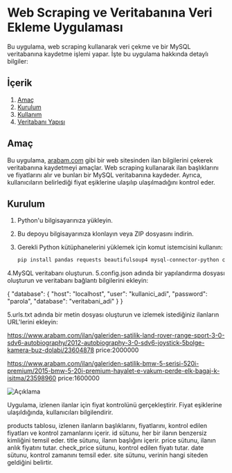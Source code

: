 # Web Scraping ve Veritabanına Veri Ekleme Uygulaması

Bu uygulama, web scraping kullanarak veri çekme ve bir MySQL veritabanına kaydetme işlemi yapar. İşte bu uygulama hakkında detaylı bilgiler:

## İçerik

1. [Amaç](#amaç)
2. [Kurulum](#kurulum)
3. [Kullanım](#kullanım)
4. [Veritabanı Yapısı](#veritabanı-yapısı)

## Amaç

Bu uygulama, [arabam.com](https://www.arabam.com) gibi bir web sitesinden ilan bilgilerini çekerek veritabanına kaydetmeyi amaçlar. Web scraping kullanarak ilan başlıklarını ve fiyatlarını alır ve bunları bir MySQL veritabanına kaydeder. Ayrıca, kullanıcıların belirlediği fiyat eşiklerine ulaşılıp ulaşılmadığını kontrol eder.

## Kurulum

1. Python'u bilgisayarınıza yükleyin.
2. Bu depoyu bilgisayarınıza klonlayın veya ZIP dosyasını indirin.
3. Gerekli Python kütüphanelerini yüklemek için komut istemcisini kullanın:

   ```bash
   pip install pandas requests beautifulsoup4 mysql-connector-python colorama
4.MySQL veritabanı oluşturun.
5.config.json adında bir yapılandırma dosyası oluşturun ve veritabanı bağlantı bilgilerini ekleyin:

   {
    "database": {
        "host": "localhost",
        "user": "kullanici_adi",
        "password": "parola",
        "database": "veritabani_adi"
    }
}

5.urls.txt adında bir metin dosyası oluşturun ve izlemek istediğiniz ilanların URL'lerini ekleyin:

https://www.arabam.com/ilan/galeriden-satilik-land-rover-range-sport-3-0-sdv6-autobiography/2012-autobiography-3-0-sdv6-joystick-5bolge-kamera-buz-dolabi/23604878 price:2000000

https://www.arabam.com/ilan/galeriden-satilik-bmw-5-serisi-520i-premium/2015-bmw-5-20i-premium-hayalet-e-vakum-perde-elk-bagaj-k-isitma/23598960 price:1600000

![Açıklama](wep_scrapın.jpg)


Uygulama, izlenen ilanlar için fiyat kontrolünü gerçekleştirir. Fiyat eşiklerine ulaşıldığında, kullanıcıları bilgilendirir.

products tablosu, izlenen ilanların başlıklarını, fiyatlarını, kontrol edilen fiyatları ve kontrol zamanlarını içerir.
id sütunu, her bir ilanın benzersiz kimliğini temsil eder.
title sütunu, ilanın başlığını içerir.
price sütunu, ilanın anlık fiyatını tutar.
check_price sütunu, kontrol edilen fiyatı tutar.
date sütunu, kontrol zamanını temsil eder.
site sütunu, verinin hangi siteden geldiğini belirtir.





